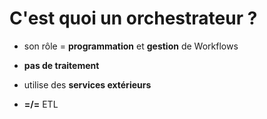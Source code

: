 # C'est quoi un orchestrateur ?

- son rôle = **programmation** et **gestion** de Workflows

- **pas de traitement**

- utilise des **services extérieurs**

- **=/=** ETL
